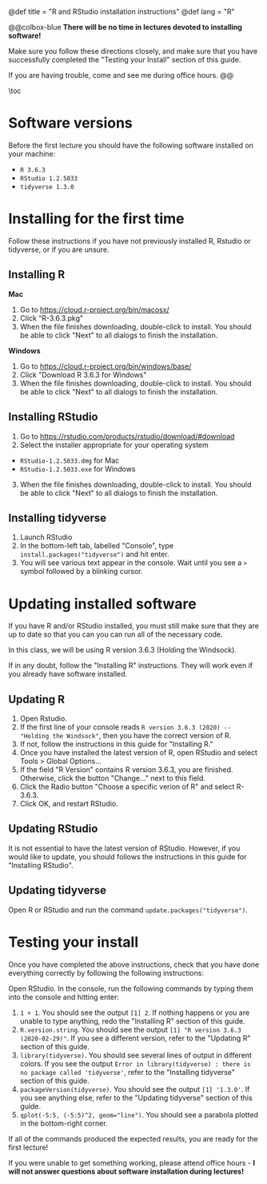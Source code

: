 @def title = "R and RStudio installation instructions"
@def lang = "R"

@@colbox-blue
**There will be no time in lectures devoted to installing software!**

Make sure you follow these directions closely, and make sure that you have successfully completed the "Testing your Install" section of this guide.

If you are having trouble, come and see me during office hours.
@@

\toc

# Software versions

Before the first lecture you should have the following software installed on your machine:
* `R 3.6.3`
* `RStudio 1.2.5033`
* `tidyverse 1.3.0`

# Installing for the first time

Follow these instructions if you have not previously installed R, Rstudio or tidyverse, or if you are unsure.

## Installing R

**Mac**
1. Go to <https://cloud.r-project.org/bin/macosx/>
1. Click "R-3.6.3.pkg"
1. When the file finishes downloading, double-click to install. You should be able to click "Next" to all dialogs to finish the installation.

**Windows**
1. Go to <https://cloud.r-project.org/bin/windows/base/>
1. Click "Download R 3.6.3 for Windows"
1. When the file finishes downloading, double-click to install. You should be able to click "Next" to all dialogs to finish the installation.

## Installing RStudio
1. Go to <https://rstudio.com/products/rstudio/download/#download>
2. Select the installer appropriate for your operating system
  * `RStudio-1.2.5033.dmg` for Mac
  * `RStudio-1.2.5033.exe` for Windows
3. When the file finishes downloading, double-click to install. You should be able to click "Next" to all dialogs to finish the installation.

## Installing tidyverse
1. Launch RStudio
1. In the bottom-left tab, labelled "Console", type `install.packages("tidyverse")` and hit enter.
1. You will see various text appear in the console. Wait until you see a `>` symbol followed by a blinking cursor.

# Updating installed software

If you have R and/or RStudio installed, you must still make sure that they are up to date so that you can you can run all of the necessary code.

In this class, we will be using R version 3.6.3 (Holding the Windsock).

If in any doubt, follow the "Installing R" instructions.
They will work even if you already have software installed.

## Updating R

1. Open Rstudio.
1. If the first line of your console reads `R version 3.6.3 (2020) -- "Holding the Windsock"`, then you have the correct version of R.
1. If not, follow the instructions in this guide for "Installing R."
1. Once you have installed the latest version of R, open RStudio and select Tools > Global Options...
1. If the field "R Version" contains R version 3.6.3, you are finished. Otherwise, click the button "Change..." next to this field.
1. Click the Radio button "Choose a specific verion of R" and select R-3.6.3.
1. Click OK, and restart RStudio.

## Updating RStudio

It is not essential to have the latest version of RStudio.
However, if you would like to update, you should follows the instructions in this guide for "Installing RStudio".

## Updating tidyverse

Open R or RStudio and run the command `update.packages("tidyverse")`.

# Testing your install
Once you have completed the above instructions, check that you have done everything correctly by following the following instructions:

Open RStudio.
In the console, run the following commands by typing them into the console and hitting enter:
1. `1 + 1`. You should see the output `[1] 2`. If nothing happens or you are unable to type anything, redo the "Installing R" section of this guide.
1. `R.version.string`. You should see the output `[1] "R version 3.6.3 (2020-02-29)"`. If you see a different version, refer to the "Updating R" section of this guide.
1. `library(tidyverse)`. You should see several lines of output in different colors. If you see the output `Error in library(tidyverse) : there is no package called 'tidyverse'`, refer to the "Installing tidyverse" section of this guide.
1. `packageVersion(tidyverse)`. You should see the output `[1] '1.3.0'`. If you see anything else, refer to the "Updating tidyverse" section of this guide.
1. `qplot(-5:5, (-5:5)^2, geom="line")`. You should see a parabola plotted in the bottom-right corner.

If all of the commands produced the expected results, you are ready for the first lecture!

If you were unable to get something working, please attend office hours - **I will not answer questions about software installation during lectures!**
